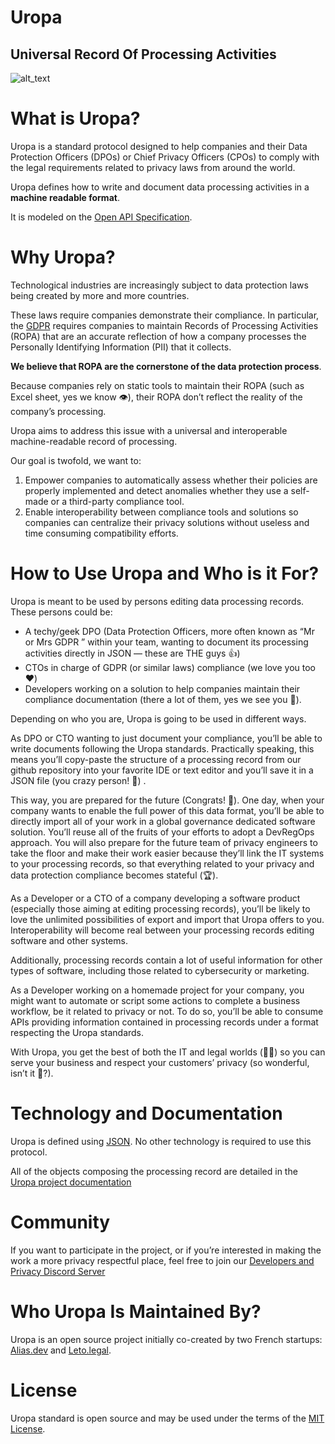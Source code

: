 # Uropa
## Universal Record Of Processing Activities

![alt_text](images/Welcome.png "Welcome image")


# What is Uropa? 

Uropa is a standard protocol designed to help companies and their Data Protection Officers (DPOs) or Chief Privacy Officers (CPOs) to comply with the legal requirements related to privacy laws from around the world.

Uropa defines how to write and document data processing activities in a **machine readable format**.

It is modeled on the [Open API Specification](https://swagger.io/specification/).


# Why Uropa?

Technological industries are increasingly subject to data protection laws being created by more and more countries.

These laws require companies demonstrate their compliance. In particular, the [GDPR](https://gdpr-info.eu/) requires companies to maintain Records of Processing Activities (ROPA) that are an accurate reflection of how a company processes the Personally Identifying Information (PII) that it collects.

**We believe that ROPA are the cornerstone of the data protection process**. 

 
Because companies rely on static tools to maintain their ROPA (such as Excel sheet, yes we know 👁), their ROPA don’t reflect the reality of the company’s processing. 

Uropa aims to address this issue with a universal and interoperable machine-readable record of processing. 

Our goal is twofold, we want to:

 1. Empower companies to automatically assess whether their policies are properly implemented and detect anomalies whether they use a self-made or a third-party compliance tool. 
 2. Enable interoperability between compliance tools and solutions so companies can centralize their privacy solutions without useless and time consuming compatibility efforts. 


# How to Use Uropa and Who is it For?

Uropa is meant to be used by persons editing data processing records. These persons could be:



* A techy/geek DPO (Data Protection Officers, more often known as “Mr or Mrs GDPR ” within your team, wanting to document its processing activities directly in JSON — these are THE guys 👍)
* CTOs in charge of GDPR (or similar laws) compliance (we love you too ❤️)
* Developers working on a solution to help companies maintain their compliance documentation (there a lot of them, yes we see you 👀).

Depending on who you are, Uropa is going to be used in different ways. 

As DPO or CTO wanting to just document your compliance, you’ll be able to write documents following the Uropa standards. Practically speaking, this means you’ll copy-paste the structure of a processing record from our github repository into your favorite IDE or text editor and you’ll save it in a JSON file (you crazy person! 🤯) . 

This way, you are prepared for the future (Congrats! 👏). One day, when your company wants to enable the full power of this data format, you’ll be able to directly import all of your work in a global governance dedicated software solution. You’ll reuse all of the fruits of your efforts to adopt a DevRegOps approach. You will also prepare for the future team of privacy engineers to take the floor and make their work easier because they’ll link the IT systems to your processing records, so that everything related to your privacy and data protection compliance becomes stateful (🏆).

As a Developer or a CTO of a company developing a software product (especially those aiming at editing processing records), you’ll be likely to love the unlimited possibilities of export and import that Uropa offers to you. Interoperability will become real between your processing records editing software and other systems. 

Additionally, processing records contain a lot of useful information for other types of software, including those related to cybersecurity or marketing. 

As a Developer working on a homemade project for your company, you might want to automate or script some actions to complete a business workflow, be it related to privacy or not. To do so, you’ll be able to consume APIs providing information contained in processing records under a format respecting the Uropa standards.

With Uropa, you get the best of both the IT and legal worlds (🎤🎶) so you can serve your business and respect your customers’ privacy (so wonderful, isn’t it 🥲?).


# Technology and Documentation

Uropa is defined using [JSON](https://www.json.org/json-en.html). No other technology is required to use this protocol. 

All of the objects composing the processing record are detailed in the [Uropa project documentation](https://gdpr.stoplight.io/docs/uropa/c2NoOjU1NjI5MTMz-processing-record)


# Community

If you want to participate in the project, or if you’re interested in making the work a more privacy respectful place, feel free to join our [Developers and Privacy Discord Server](https://discord.gg/EVr6ptb2s6)


# Who Uropa Is Maintained By?

Uropa is an open source project initially co-created by two French startups: [Alias.dev](https://www.alias.dev/) and [Leto.legal](https://www.leto.legal/).

# License

Uropa standard is open source and may be used under the terms of the [MIT License](https://opensource.org/licenses/MIT). 

